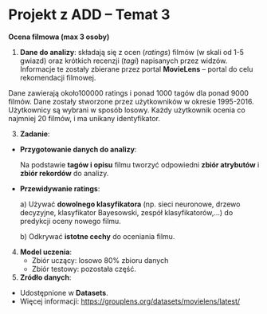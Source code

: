 # Projekt z ADD – Temat 3
**Ocena filmowa (max 3 osoby)**
1. **Dane do analizy**: składają się z ocen (*ratings*) filmów (w skali od 1-5 gwiazd) oraz
krótkich recenzji (*tagi*) napisanych przez widzów. Informacje te zostały zbierane przez
portal **MovieLens** – portal do celu rekomendacji filmowej.
  
  Dane zawierają około100000 ratings i ponad 1000 tagów dla ponad 9000
filmów. Dane zostały stworzone przez użytkowników w okresie 1995-2016.
Użytkownicy są wybrani w sposób losowy. Każdy użytkownik ocenia co
najmniej 20 filmów, i ma unikany identyfikator.

3. **Zadanie**:
  - **Przygotowanie danych do analizy**:
     
     Na podstawie **tagów i opisu** filmu tworzyć odpowiedni **zbiór atrybutów** i **zbiór
rekordów** do analizy.
  - **Przewidywanie ratings**:
    
      a) Używać **dowolnego klasyfikatora** (np. sieci neuronowe, drzewo
decyzyjne, klasyfikator Bayesowski, zespół klasyfikatorów,...) do predykcji
oceny nowego filmu.

      b) Odkrywać **istotne cechy** do oceniania filmu.
4. **Model uczenia**:
    - Zbiór uczący: losowo 80% zbioru danych
    - Zbiór testowy: pozostała część.
5. **Zródło danych**:
  - Udostępnione w **Datasets**.
  - Więcej informacji: https://grouplens.org/datasets/movielens/latest/
